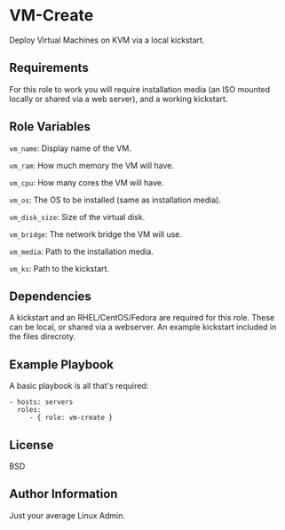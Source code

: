 VM-Create
=========

Deploy Virtual Machines on KVM via a local kickstart.

Requirements
------------

For this role to work you will require installation media (an ISO mounted locally or shared via a web server), and a working kickstart.

Role Variables
--------------

`vm_name`: Display name of the VM.

`vm_ram`: How much memory the VM will have.

`vm_cpu`: How many cores the VM will have.

`vm_os`: The OS to be installed (same as installation media).

`vm_disk_size`: Size of the virtual disk.

`vm_bridge`: The network bridge the VM will use.

`vm_media`: Path to the installation media.

`vm_ks`: Path to the kickstart.


Dependencies
------------

A kickstart and an RHEL/CentOS/Fedora are required for this role. These can be local, or shared via a webserver. An example kickstart included in the files direcroty.

Example Playbook
----------------

A basic playbook is all that's required:

    - hosts: servers
      roles:
         - { role: vm-create }

License
-------

BSD

Author Information
------------------

Just your average Linux Admin.
